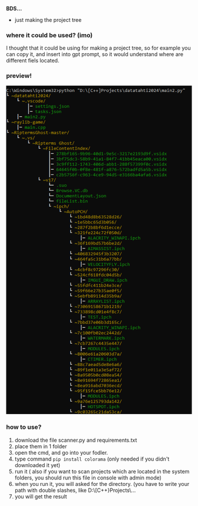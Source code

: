 **BDS...**
 - just making the project tree

### where it could be used? (imo)
I thought that it could be using for making a project tree, so for example you can copy it, and insert into gpt prompt, so it would understand where are different fiels located.

### preview!
![image](example/image.png)

### how to use?

1. download the file scanner.py and requirements.txt
2. place them in 1 folder
3. open the cmd, and go into your fodler.
4. type command `pip install colorama` (only needed if you didn't downloaded it yet)
5. run it ( also if you want to scan projects which are located in the system folders, you should run this file in console with admin mode)
6. when you run it, you will asked for the directory. (you have to write your path with double slashes, like D:\\[C++}Projects\\...
7. you will get the result
